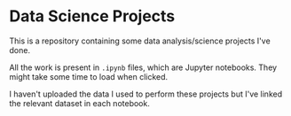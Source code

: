 # Data Science Projects
This is a repository containing some data analysis/science projects I've done.

All the work is present in `.ipynb` files, which are Jupyter notebooks. They might take some time to load when clicked.

I haven't uploaded the data I used to perform these projects but I've linked the relevant dataset in each notebook.
